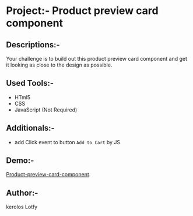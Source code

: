 # Project:- Product preview card component

## Descriptions:-
Your challenge is to build out this product preview card component and get it looking as close to the design as possible.

## Used Tools:-
 - HTml5
 - CSS
 - JavaScript   (Not Required)

## Additionals:-
 - add Click event to button `Add to Cart` by JS

## Demo:-
[Product-preview-card-component](https://keroloslotfy.github.io/Product-preview-card-component/).

## Author:-
kerolos Lotfy
